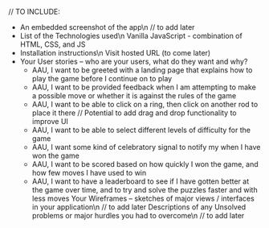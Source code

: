 // TO INCLUDE:
- An embedded screenshot of the app\n
    // to add later
- List of the Technologies used\n
    Vanilla JavaScript - combination of HTML, CSS, and JS
- Installation instructions\n
    Visit hosted URL (to come later)
- Your User stories – who are your users, what do they want and why?
    * AAU, I want to be greeted with a landing page that explains how to play the game before I continue on to play
    * AAU, I want to be provided feedback when I am attempting to make a possible move or whether it is against the rules of the game
    * AAU, I want to be able to click on a ring, then click on another rod to place it there // Potential to add drag and drop functionality to improve UI
    * AAU, I want to be able to select different levels of difficulty for the game
    * AAU, I want some kind of celebratory signal to notify my when I have won the game
    * AAU, I want to be scored based on how quickly I won the game, and how few moves I have used to win
    * AAU, I want to have a leaderboard to see if I have gotten better at the game over time, and to try and solve the puzzles faster and with less moves
 Your Wireframes – sketches of major views / interfaces in your application\n
    // to add later
 Descriptions of any Unsolved problems or major hurdles you had to overcome\n
    // to add later
